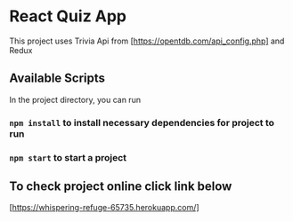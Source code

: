 # React Quiz App

This project uses Trivia Api from [https://opentdb.com/api_config.php] and Redux

## Available Scripts

In the project directory, you can run

### `npm install` to install necessary dependencies for project to run

### `npm start` to start a project


## To check project online click link below

[https://whispering-refuge-65735.herokuapp.com/]


